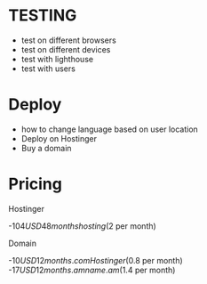 # TESTING

- test on different browsers
- test on different devices
- test with lighthouse
- test with users

# Deploy

- how to change language based on user location
- Deploy on Hostinger
- Buy a domain

# Pricing

Hostinger

-$104 USD 48 months hosting (2$ per month)

Domain

-$10 USD 12 months .com Hostinger (0.8$ per month) -$17 USD 12 months .am name.am (1.4$ per month)
